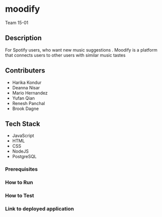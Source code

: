# moodify
Team 15-01

## Description
For Spotify users, who want new music suggestions . Moodify is a platform that connects users to other users with similar music tastes

## Contributers
* Harika Kondur
* Deanna Nisar
* Mario Hernandez
* Yufan Qian
* Renesh Panchal
* Brook Dagne

## Tech Stack
* JavaScript
* HTML
* CSS
* NodeJS
* PostgreSQL

### Prerequisites

### How to Run

### How to Test

### Link to deployed application
